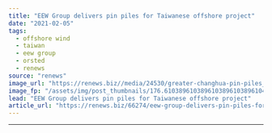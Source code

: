 ```yaml
---
title: "EEW Group delivers pin piles for Taiwanese offshore project"
date: "2021-02-05"
tags: 
  - offshore wind
  - taiwan
  - eew group
  - orsted
  - renews
source: "renews"
image_url: "https://renews.biz//media/24530/greater-changhua-pin-piles_gwangyang-port-1.jpg?mode=crop&width=770&heightratio=0.6103896103896103896103896104&slimmage=true"
image_fp: "/assets/img/post_thumbnails/176.6103896103896103896103896104&slimmage=true"
lead: "EEW Group delivers pin piles for Taiwanese offshore project"
article_url: "https://renews.biz/66274/eew-group-delivers-pin-piles-for-taiwanese-offshore-project/"
---
```


---
